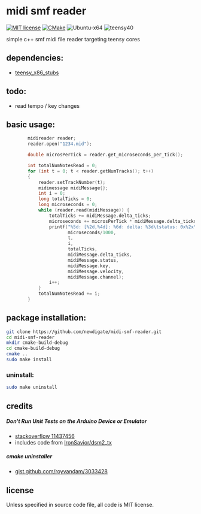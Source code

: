 # midi smf reader
[![MIT license](https://img.shields.io/badge/License-MIT-blue.svg)](LICENSE)
[![CMake](https://img.shields.io/badge/project-CMake-brightgreen.svg?label=built%20with&colorA=555555&colorB=8a8fff&logo=)](CMakelists.txt)
![Ubuntu-x64](https://github.com/newdigate/midi-smf-reader/workflows/Ubuntu-x64/badge.svg)
![teensy40](https://github.com/newdigate/midi-smf-reader/workflows/teensy40/badge.svg)

simple c++ smf midi file reader targeting teensy cores 

## dependencies:
* [teensy_x86_stubs](https://github.com/newdigate/teensy-x86-stubs)

## todo:
* read tempo / key changes

## basic usage:
``` c++
        midireader reader;
        reader.open("1234.mid");

        double microsPerTick = reader.get_microseconds_per_tick();

        int totalNumNotesRead = 0;
        for (int t = 0; t < reader.getNumTracks(); t++)
        {
            reader.setTrackNumber(t);
            midimessage midiMessage{};
            int i = 0;
            long totalTicks = 0;
            long microseconds = 0;
            while (reader.read(midiMessage)) {
                totalTicks += midiMessage.delta_ticks;
                microseconds += microsPerTick * midiMessage.delta_ticks;
                printf("%5d: [%2d,%4d]: %6d: delta: %3d\tstatus: 0x%2x\tkey: %3d\tvelocity: %3d\tchannel: %2d\t\n",
                       microseconds/1000,
                       t,
                       i,
                       totalTicks,
                       midiMessage.delta_ticks,
                       midiMessage.status,
                       midiMessage.key,
                       midiMessage.velocity,
                       midiMessage.channel);
                i++;
            }
            totalNumNotesRead += i;
        }
```


## package installation:
``` sh
git clone https://github.com/newdigate/midi-smf-reader.git
cd midi-smf-reader
mkdir cmake-build-debug
cd cmake-build-debug
cmake ..
sudo make install
```

### uninstall:
``` sh
sudo make uninstall
```

## credits
##### Don't Run Unit Tests on the Arduino Device or Emulator
* [stackoverflow 11437456](https://stackoverflow.com/a/11437456)
* includes code from [IronSavior/dsm2_tx](https://github.com/IronSavior/dsm2_tx)

##### cmake uninstaller
*  [gist.github.com/royvandam/3033428](https://gist.github.com/royvandam/3033428)


## license
Unless specified in source code file, all code is MIT license.
